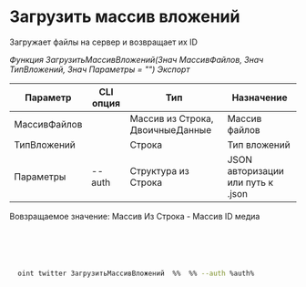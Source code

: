 ﻿---
sidebar_position: 7
---

# Загрузить массив вложений 
 Загружает файлы на сервер и возвращает их ID


*Функция ЗагрузитьМассивВложений(Знач МассивФайлов, Знач ТипВложений, Знач Параметры = "") Экспорт*

  | Параметр | CLI опция | Тип | Назначение |
  |-|-|-|-|
  | МассивФайлов |  | Массив из Строка, ДвоичныеДанные | Массив файлов |
  | ТипВложений |  | Строка | Тип вложений |
  | Параметры | --auth | Структура из Строка | JSON авторизации или путь к .json |

  
  Вовзращаемое значение:   Массив Из Строка -  Массив ID медиа

```bsl title="Пример кода"
	

	
```

```sh title="Пример команд CLI"
    
  oint twitter ЗагрузитьМассивВложений  %%  %% --auth %auth%

```


```json title="Результат"



```
